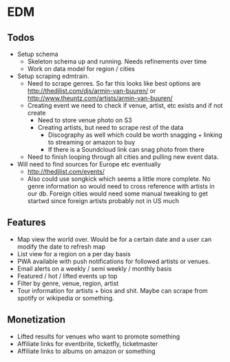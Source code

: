 # EDM

## Todos
- Setup schema
  - Skeleton schema up and running. Needs refinements over time
  - Work on data model for region / cities
- Setup scraping edmtrain.
  - Need to scrape genres. So far this looks like best options are http://thedjlist.com/djs/armin-van-buuren/ or http://www.theuntz.com/artists/armin-van-buuren/
  - Creating event we need to check if venue, artist, etc exists and if not create
    - Need to store venue photo on S3
    - Creating artists, but need to scrape rest of the data
      - Discography as well which could be worth snagging + linking to streaming or amazon to buy
      - If there is a Soundcloud link can snag photo from there
  - Need to finish looping through all cities and pulling new event data.
- Will need to find sources for Europe etc eventually
  - http://thedjlist.com/events/
  - Also could use songkick which seems a little more complete. No genre information so would need to cross reference with artists in our db. Foreign cities would need some manual tweaking to get startwd since foreign artists probably not in US much

## Features
- Map view the world over. Would be for a certain date and a user can modify the date to refresh map
- List view for a region on a per day basis
- PWA available with push notifications for followed artists or venues.
- Email alerts on a weekly / semi weekly / monthly basis
- Featured / hot / lifted events up top
- Filter by genre, venue, region, artist
- Tour information for artists + bios and shit. Maybe can scrape from spotify or wikipedia or something.

## Monetization
- Lifted results for venues who want to promote something
- Affiliate links for eventbrite, ticketfly, ticketmaster
- Affiliate links to albums on amazon or something